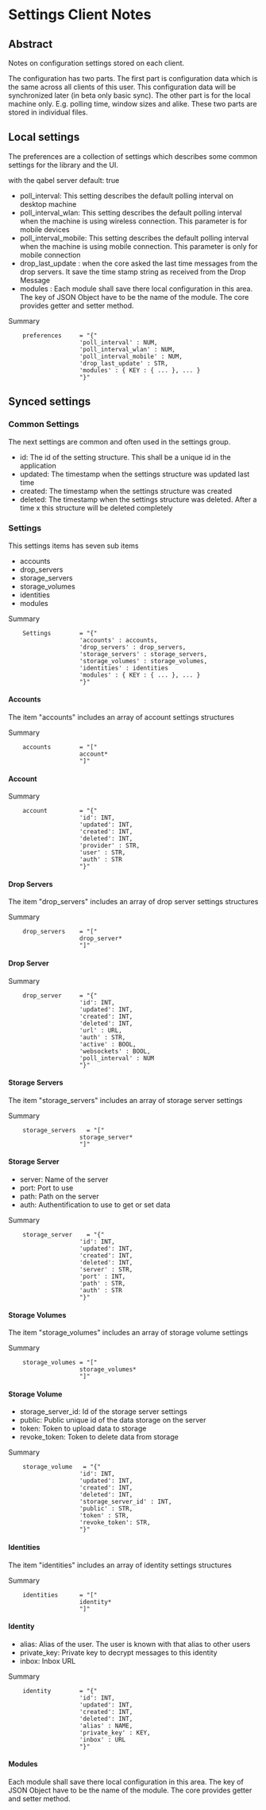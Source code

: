 # Settings Client Notes

## Abstract
Notes on configuration settings stored on each client.

The configuration has two parts. The first part is configuration data which is the same across all clients of this user. This configuration data will be synchronized later (in beta only basic sync). The other part is for the local machine only. E.g. polling time, window sizes and alike. These two parts are stored in individual files.

## Local settings

The preferences are a collection of settings which describes some common settings
for the library and the UI.

 with the qabel server
 default: true
 * poll_interval: This setting describes the default polling interval on
 desktop machine
 * poll_interval_wlan: This setting describes the default polling interval
 when the machine is using wireless connection. This parameter is for mobile
 devices
 * poll_interval_mobile: This setting describes the default polling interval
 when the machine is using mobile connection. This parameter is only for mobile
 connection
 * drop_last_update : when the core asked the last time messages from the drop servers. It save the time stamp string as received from the Drop Message
 * modules : Each module shall save there local configuration in this area. The key of JSON Object have to be the name of the module. The core provides getter and setter method. 

Summary

        preferences     = "{"
                        'poll_interval' : NUM,
                        'poll_interval_wlan' : NUM,
                        'poll_interval_mobile' : NUM,
                        'drop_last_update' : STR,
                        'modules' : { KEY : { ... }, ... }
                        "}"

## Synced settings

### Common Settings

The next settings are common and often used in the settings group.

 * id: The id of the setting structure. This shall be a unique id in the application
 * updated: The timestamp when the settings structure was updated last time
 * created: The timestamp when the settings structure was created
 * deleted: The timestamp when the settings structure was deleted. After a time x this structure will be deleted completely

### Settings

This settings items has seven sub items
 * accounts
 * drop_servers
 * storage_servers
 * storage_volumes
 * identities
 * modules

Summary

        Settings        = "{"
                        'accounts' : accounts,
                        'drop_servers' : drop_servers,
                        'storage_servers' : storage_servers,
                        'storage_volumes' : storage_volumes,
                        'identities' : identities
                        'modules' : { KEY : { ... }, ... }
                        "}"

#### Accounts

The item "accounts" includes an array of account settings structures

Summary

        accounts        = "["
                        account*
                        "]"


#### Account

Summary

        account         = "{"
                        'id': INT,
                        'updated': INT,
                        'created': INT,
                        'deleted': INT,
                        'provider' : STR,
                        'user' : STR,
                        'auth' : STR
                        "}"

#### Drop Servers

The item "drop_servers" includes an array of drop server settings structures

Summary

        drop_servers    = "["
                        drop_server*
                        "]"

#### Drop Server

Summary

        drop_server     = "{"
                        'id': INT,
                        'updated': INT,
                        'created': INT,
                        'deleted': INT,
                        'url' : URL,
                        'auth' : STR,
                        'active' : BOOL,
                        'websockets' : BOOL,
                        'poll_interval' : NUM
                        "}"

#### Storage Servers

The item "storage_servers" includes an array of storage server settings

Summary

        storage_servers   = "["
                        storage_server*
                        "]"

#### Storage Server

 * server: Name of the server
 * port: Port to use
 * path: Path on the server
 * auth: Authentification to use to get or set data

Summary

        storage_server    = "{"
                        'id': INT,
                        'updated': INT,
                        'created': INT,
                        'deleted': INT,
                        'server' : STR,
                        'port' : INT,
                        'path' : STR,
                        'auth' : STR
                        "}"

#### Storage Volumes

The item "storage_volumes" includes an array of storage volume settings

Summary

        storage_volumes = "["
                        storage_volumes*
                        "]"

#### Storage Volume

 * storage_server_id: Id of the storage server settings
 * public: Public unique id of the data storage on the server
 * token: Token to upload data to storage
 * revoke_token: Token to delete data from storage

Summary

        storage_volume   = "{"
                        'id': INT,
                        'updated': INT,
                        'created': INT,
                        'deleted': INT,
                        'storage_server_id' : INT,
                        'public' : STR,
                        'token' : STR,
                        'revoke_token': STR,
                        "}"

#### Identities

The item "identities" includes an array of identity settings structures

Summary

        identities      = "["
                        identity*
                        "]"

#### Identity

 * alias: Alias of the user. The user is known with that alias to other users
 * private_key: Private key to decrypt messages to this identity
 * inbox: Inbox URL

Summary

        identity        = "{"
                        'id': INT,
                        'updated': INT,
                        'created': INT,
                        'deleted': INT,
                        'alias' : NAME,
                        'private_key' : KEY,
                        'inbox' : URL
                        "}"

#### Modules

Each module shall save there local configuration in this area. The key of JSON Object have to be the name of the module. The core provides getter and setter method. 
